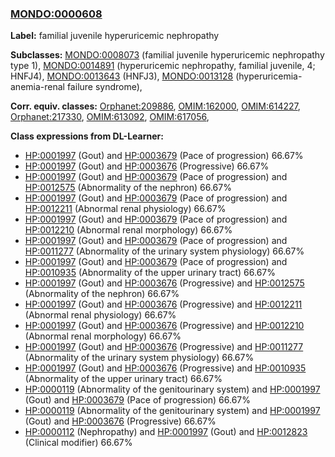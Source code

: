 
### [MONDO:0000608](http://purl.obolibrary.org/obo/MONDO_0000608)
**Label:** familial juvenile hyperuricemic nephropathy

**Subclasses:** [MONDO:0008073](http://purl.obolibrary.org/obo/MONDO_0008073) (familial juvenile hyperuricemic nephropathy type 1), [MONDO:0014891](http://purl.obolibrary.org/obo/MONDO_0014891) (hyperuricemic nephropathy, familial juvenile, 4; HNFJ4), [MONDO:0013643](http://purl.obolibrary.org/obo/MONDO_0013643) (HNFJ3), [MONDO:0013128](http://purl.obolibrary.org/obo/MONDO_0013128) (hyperuricemia-anemia-renal failure syndrome), 

**Corr. equiv. classes:** [Orphanet:209886](http://www.orpha.net/ORDO/Orphanet_209886), [OMIM:162000](http://purl.obolibrary.org/obo/OMIM_162000), [OMIM:614227](http://purl.obolibrary.org/obo/OMIM_614227), [Orphanet:217330](http://www.orpha.net/ORDO/Orphanet_217330), [OMIM:613092](http://purl.obolibrary.org/obo/OMIM_613092), [OMIM:617056](http://purl.obolibrary.org/obo/OMIM_617056), 

**Class expressions from DL-Learner:**

- [HP:0001997](http://purl.obolibrary.org/obo/HP_0001997) (Gout) and [HP:0003679](http://purl.obolibrary.org/obo/HP_0003679) (Pace of progression) 66.67%
- [HP:0001997](http://purl.obolibrary.org/obo/HP_0001997) (Gout) and [HP:0003676](http://purl.obolibrary.org/obo/HP_0003676) (Progressive) 66.67%
- [HP:0001997](http://purl.obolibrary.org/obo/HP_0001997) (Gout) and [HP:0003679](http://purl.obolibrary.org/obo/HP_0003679) (Pace of progression) and [HP:0012575](http://purl.obolibrary.org/obo/HP_0012575) (Abnormality of the nephron) 66.67%
- [HP:0001997](http://purl.obolibrary.org/obo/HP_0001997) (Gout) and [HP:0003679](http://purl.obolibrary.org/obo/HP_0003679) (Pace of progression) and [HP:0012211](http://purl.obolibrary.org/obo/HP_0012211) (Abnormal renal physiology) 66.67%
- [HP:0001997](http://purl.obolibrary.org/obo/HP_0001997) (Gout) and [HP:0003679](http://purl.obolibrary.org/obo/HP_0003679) (Pace of progression) and [HP:0012210](http://purl.obolibrary.org/obo/HP_0012210) (Abnormal renal morphology) 66.67%
- [HP:0001997](http://purl.obolibrary.org/obo/HP_0001997) (Gout) and [HP:0003679](http://purl.obolibrary.org/obo/HP_0003679) (Pace of progression) and [HP:0011277](http://purl.obolibrary.org/obo/HP_0011277) (Abnormality of the urinary system physiology) 66.67%
- [HP:0001997](http://purl.obolibrary.org/obo/HP_0001997) (Gout) and [HP:0003679](http://purl.obolibrary.org/obo/HP_0003679) (Pace of progression) and [HP:0010935](http://purl.obolibrary.org/obo/HP_0010935) (Abnormality of the upper urinary tract) 66.67%
- [HP:0001997](http://purl.obolibrary.org/obo/HP_0001997) (Gout) and [HP:0003676](http://purl.obolibrary.org/obo/HP_0003676) (Progressive) and [HP:0012575](http://purl.obolibrary.org/obo/HP_0012575) (Abnormality of the nephron) 66.67%
- [HP:0001997](http://purl.obolibrary.org/obo/HP_0001997) (Gout) and [HP:0003676](http://purl.obolibrary.org/obo/HP_0003676) (Progressive) and [HP:0012211](http://purl.obolibrary.org/obo/HP_0012211) (Abnormal renal physiology) 66.67%
- [HP:0001997](http://purl.obolibrary.org/obo/HP_0001997) (Gout) and [HP:0003676](http://purl.obolibrary.org/obo/HP_0003676) (Progressive) and [HP:0012210](http://purl.obolibrary.org/obo/HP_0012210) (Abnormal renal morphology) 66.67%
- [HP:0001997](http://purl.obolibrary.org/obo/HP_0001997) (Gout) and [HP:0003676](http://purl.obolibrary.org/obo/HP_0003676) (Progressive) and [HP:0011277](http://purl.obolibrary.org/obo/HP_0011277) (Abnormality of the urinary system physiology) 66.67%
- [HP:0001997](http://purl.obolibrary.org/obo/HP_0001997) (Gout) and [HP:0003676](http://purl.obolibrary.org/obo/HP_0003676) (Progressive) and [HP:0010935](http://purl.obolibrary.org/obo/HP_0010935) (Abnormality of the upper urinary tract) 66.67%
- [HP:0000119](http://purl.obolibrary.org/obo/HP_0000119) (Abnormality of the genitourinary system) and [HP:0001997](http://purl.obolibrary.org/obo/HP_0001997) (Gout) and [HP:0003679](http://purl.obolibrary.org/obo/HP_0003679) (Pace of progression) 66.67%
- [HP:0000119](http://purl.obolibrary.org/obo/HP_0000119) (Abnormality of the genitourinary system) and [HP:0001997](http://purl.obolibrary.org/obo/HP_0001997) (Gout) and [HP:0003676](http://purl.obolibrary.org/obo/HP_0003676) (Progressive) 66.67%
- [HP:0000112](http://purl.obolibrary.org/obo/HP_0000112) (Nephropathy) and [HP:0001997](http://purl.obolibrary.org/obo/HP_0001997) (Gout) and [HP:0012823](http://purl.obolibrary.org/obo/HP_0012823) (Clinical modifier) 66.67%


